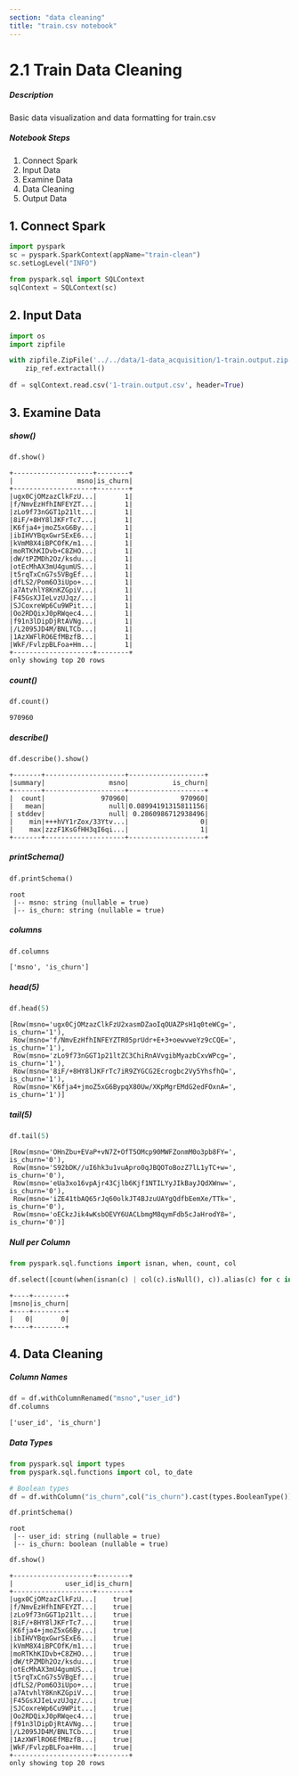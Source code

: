 ```yaml
---
section: "data cleaning"
title: "train.csv notebook"
---
```

# 2.1 Train Data Cleaning

##### Description

Basic data visualization and data formatting for train.csv

##### Notebook Steps

1. Connect Spark
1. Input Data
1. Examine Data
1. Data Cleaning
1. Output Data

## 1. Connect Spark


```python
import pyspark
sc = pyspark.SparkContext(appName="train-clean")
sc.setLogLevel("INFO")

from pyspark.sql import SQLContext
sqlContext = SQLContext(sc)
```

## 2. Input Data


```python
import os
import zipfile

with zipfile.ZipFile('../../data/1-data_acquisition/1-train.output.zip', 'r') as zip_ref:
    zip_ref.extractall()
    
df = sqlContext.read.csv('1-train.output.csv', header=True)
```

## 3. Examine Data

##### show()


```python
df.show()
```

    +--------------------+--------+
    |                msno|is_churn|
    +--------------------+--------+
    |ugx0CjOMzazClkFzU...|       1|
    |f/NmvEzHfhINFEYZT...|       1|
    |zLo9f73nGGT1p21lt...|       1|
    |8iF/+8HY8lJKFrTc7...|       1|
    |K6fja4+jmoZ5xG6By...|       1|
    |ibIHVYBqxGwrSExE6...|       1|
    |kVmM8X4iBPCOfK/m1...|       1|
    |moRTKhKIDvb+C8ZHO...|       1|
    |dW/tPZMDh2Oz/ksdu...|       1|
    |otEcMhAX3mU4gumUS...|       1|
    |t5rqTxCnG7s5VBgEf...|       1|
    |dfLS2/Pom6O3iUpo+...|       1|
    |a7AtvhlY8KnKZGpiV...|       1|
    |F45GsXJIeLvzUJqz/...|       1|
    |SJCoxreWp6Cu9WPit...|       1|
    |Oo2RDQixJ0pRWqec4...|       1|
    |f91n3lDipDjRtAVNg...|       1|
    |/L2095JD4M/BNLTCb...|       1|
    |1AzXWFlRO6EfMBzfB...|       1|
    |WkF/FvlzpBLFoa+Hm...|       1|
    +--------------------+--------+
    only showing top 20 rows
    
    

##### count()


```python
df.count()
```




    970960



##### describe()


```python
df.describe().show()
```

    +-------+--------------------+-------------------+
    |summary|                msno|           is_churn|
    +-------+--------------------+-------------------+
    |  count|              970960|             970960|
    |   mean|                null|0.08994191315811156|
    | stddev|                null| 0.2860986712938496|
    |    min|+++hVY1rZox/33Ytv...|                  0|
    |    max|zzzF1KsGfHH3qI6qi...|                  1|
    +-------+--------------------+-------------------+
    
    

##### printSchema()


```python
df.printSchema()
```

    root
     |-- msno: string (nullable = true)
     |-- is_churn: string (nullable = true)
    
    

##### columns


```python
df.columns
```




    ['msno', 'is_churn']



##### head(5)


```python
df.head(5)
```




    [Row(msno='ugx0CjOMzazClkFzU2xasmDZaoIqOUAZPsH1q0teWCg=', is_churn='1'),
     Row(msno='f/NmvEzHfhINFEYZTR05prUdr+E+3+oewvweYz9cCQE=', is_churn='1'),
     Row(msno='zLo9f73nGGT1p21ltZC3ChiRnAVvgibMyazbCxvWPcg=', is_churn='1'),
     Row(msno='8iF/+8HY8lJKFrTc7iR9ZYGCG2Ecrogbc2Vy5YhsfhQ=', is_churn='1'),
     Row(msno='K6fja4+jmoZ5xG6BypqX80Uw/XKpMgrEMdG2edFOxnA=', is_churn='1')]



##### tail(5)


```python
df.tail(5)
```




    [Row(msno='OHnZbu+EVaP+vN7Z+OfT5OMcp90MWFZonmM0o3pb8FY=', is_churn='0'),
     Row(msno='S92bDK//uI6hk3u1vuApro0qJBQOToBozZ7lL1yTC+w=', is_churn='0'),
     Row(msno='eUa3xo16vpAjr43Cjlb6Kjf1NTILYyJIkBayJQdXWnw=', is_churn='0'),
     Row(msno='iZE41tbAQ65rJq60olkJT4BJzuUAYgQdfbEemXe/TTk=', is_churn='0'),
     Row(msno='oECkzJik4wKsbOEVY6UACLbmgM8qymFdb5cJaHrodY8=', is_churn='0')]



##### Null per Column


```python
from pyspark.sql.functions import isnan, when, count, col

df.select([count(when(isnan(c) | col(c).isNull(), c)).alias(c) for c in df.columns]).show()
```

    +----+--------+
    |msno|is_churn|
    +----+--------+
    |   0|       0|
    +----+--------+
    
    

## 4. Data Cleaning

##### Column Names


```python
df = df.withColumnRenamed("msno","user_id")
df.columns
```




    ['user_id', 'is_churn']



##### Data Types


```python
from pyspark.sql import types
from pyspark.sql.functions import col, to_date

# Boolean types
df = df.withColumn("is_churn",col("is_churn").cast(types.BooleanType()))

df.printSchema()
```

    root
     |-- user_id: string (nullable = true)
     |-- is_churn: boolean (nullable = true)
    
    


```python
df.show()
```

    +--------------------+--------+
    |             user_id|is_churn|
    +--------------------+--------+
    |ugx0CjOMzazClkFzU...|    true|
    |f/NmvEzHfhINFEYZT...|    true|
    |zLo9f73nGGT1p21lt...|    true|
    |8iF/+8HY8lJKFrTc7...|    true|
    |K6fja4+jmoZ5xG6By...|    true|
    |ibIHVYBqxGwrSExE6...|    true|
    |kVmM8X4iBPCOfK/m1...|    true|
    |moRTKhKIDvb+C8ZHO...|    true|
    |dW/tPZMDh2Oz/ksdu...|    true|
    |otEcMhAX3mU4gumUS...|    true|
    |t5rqTxCnG7s5VBgEf...|    true|
    |dfLS2/Pom6O3iUpo+...|    true|
    |a7AtvhlY8KnKZGpiV...|    true|
    |F45GsXJIeLvzUJqz/...|    true|
    |SJCoxreWp6Cu9WPit...|    true|
    |Oo2RDQixJ0pRWqec4...|    true|
    |f91n3lDipDjRtAVNg...|    true|
    |/L2095JD4M/BNLTCb...|    true|
    |1AzXWFlRO6EfMBzfB...|    true|
    |WkF/FvlzpBLFoa+Hm...|    true|
    +--------------------+--------+
    only showing top 20 rows
    
    


```python

```
